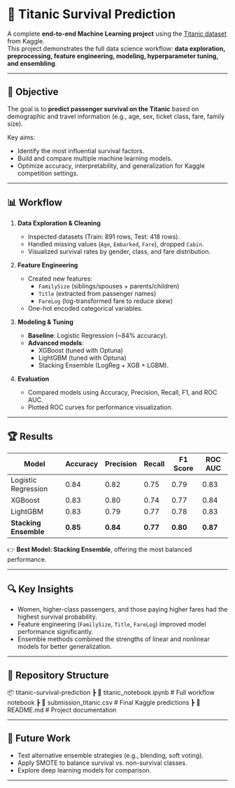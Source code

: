 # 🚢 Titanic Survival Prediction

A complete **end-to-end Machine Learning project** using the [Titanic dataset](https://www.kaggle.com/datasets/yasserh/titanic-dataset) from Kaggle.  
This project demonstrates the full data science workflow: **data exploration, preprocessing, feature engineering, modeling, hyperparameter tuning, and ensembling**.

---

## 🎯 Objective
The goal is to **predict passenger survival on the Titanic** based on demographic and travel information (e.g., age, sex, ticket class, fare, family size).  

Key aims:
- Identify the most influential survival factors.  
- Build and compare multiple machine learning models.  
- Optimize accuracy, interpretability, and generalization for Kaggle competition settings.  

---

## 📊 Workflow

1. **Data Exploration & Cleaning**
   - Inspected datasets (Train: 891 rows, Test: 418 rows).  
   - Handled missing values (`Age`, `Embarked`, `Fare`), dropped `Cabin`.  
   - Visualized survival rates by gender, class, and fare distribution.

2. **Feature Engineering**
   - Created new features:
     - `FamilySize` (siblings/spouses + parents/children)  
     - `Title` (extracted from passenger names)  
     - `FareLog` (log-transformed fare to reduce skew)  
   - One-hot encoded categorical variables.  

3. **Modeling & Tuning**
   - **Baseline**: Logistic Regression (~84% accuracy).  
   - **Advanced models**:  
     - XGBoost (tuned with Optuna)  
     - LightGBM (tuned with Optuna)  
     - Stacking Ensemble (LogReg + XGB + LGBM).  

4. **Evaluation**
   - Compared models using Accuracy, Precision, Recall, F1, and ROC AUC.  
   - Plotted ROC curves for performance visualization.  

---

## 🏆 Results

| Model                | Accuracy | Precision | Recall | F1 Score | ROC AUC |
|-----------------------|----------|-----------|--------|----------|---------|
| Logistic Regression   | 0.84     | 0.82      | 0.75   | 0.79     | 0.83    |
| XGBoost               | 0.83     | 0.80      | 0.74   | 0.77     | 0.84    |
| LightGBM              | 0.83     | 0.79      | 0.77   | 0.78     | 0.83    |
| **Stacking Ensemble** | **0.85** | **0.84**  | **0.77** | **0.80** | **0.87** |

👉 **Best Model: Stacking Ensemble**, offering the most balanced performance.  

---

## 🔍 Key Insights
- Women, higher-class passengers, and those paying higher fares had the highest survival probability.  
- Feature engineering (`FamilySize`, `Title`, `FareLog`) improved model performance significantly.  
- Ensemble methods combined the strengths of linear and nonlinear models for better generalization.  

---

## 📂 Repository Structure

📦 titanic-survival-prediction
┣ 📜 titanic_notebook.ipynb # Full workflow notebook
┣ 📜 submission_titanic.csv # Final Kaggle predictions
┣ 📜 README.md # Project documentation


---

## 🚀 Future Work
- Test alternative ensemble strategies (e.g., blending, soft voting).  
- Apply SMOTE to balance survival vs. non-survival classes.  
- Explore deep learning models for comparison.  

---
